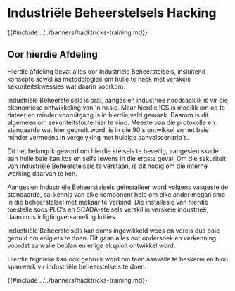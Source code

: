 # Industriële Beheerstelsels Hacking

{{#include ../../banners/hacktricks-training.md}}

## Oor hierdie Afdeling

Hierdie afdeling bevat alles oor Industriële Beheerstelsels, insluitend konsepte sowel as metodologieë om hulle te hack met verskeie sekuriteitskwessies wat daarin voorkom.

Industriële Beheerstelsels is oral, aangesien industrieë noodsaaklik is vir die ekonomiese ontwikkeling van 'n nasie. Maar hierdie ICS is moeilik om op te dateer en minder vooruitgang is in hierdie veld gemaak. Daarom is dit algemeen om sekuriteitsfoute hier te vind. Meeste van die protokolle en standaarde wat hier gebruik word, is in die 90's ontwikkel en het baie minder vermoëns in vergelyking met huidige aanvalscenario's.

Dit het belangrik geword om hierdie stelsels te beveilig, aangesien skade aan hulle baie kan kos en selfs lewens in die ergste geval. Om die sekuriteit van Industriële Beheerstelsels te verstaan, is dit nodig om die interne werking daarvan te ken.

Aangesien Industriële Beheerstelsels geïnstalleer word volgens vasgestelde standaarde, sal kennis van elke komponent help om elke ander meganisme in die beheerstelsel met mekaar te verbind. Die installasie van hierdie toestelle soos PLC's en SCADA-stelsels verskil in verskeie industrieë, daarom is inligtingversameling krities.

Industriële Beheerstelsels kan soms ingewikkeld wees en vereis dus baie geduld om enigiets te doen. Dit gaan alles oor ondersoek en verkenning voordat aanvalle beplan en enige eksploit ontwikkel word.

Hierdie tegnieke kan ook gebruik word om teen aanvalle te beskerm en blou spanwerk vir industriële beheerstelsels te doen.

{{#include ../../banners/hacktricks-training.md}}
